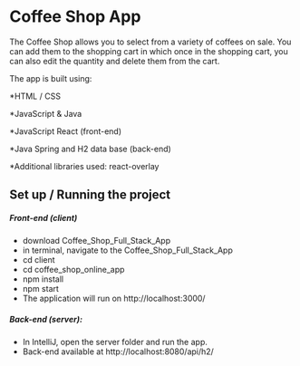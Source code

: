 # Coffee Shop App
The Coffee Shop allows you to select from a variety of coffees on sale. You can add them to the shopping cart in which
once in the shopping cart, you can also edit the quantity and delete them from the cart.

The app is built using:

*HTML / CSS

*JavaScript & Java

*JavaScript React (front-end)

*Java Spring and H2 data base (back-end)

*Additional libraries used: react-overlay


## Set up / Running the project
##### Front-end (client)
* download Coffee_Shop_Full_Stack_App
* in terminal, navigate to the Coffee_Shop_Full_Stack_App
* cd client
* cd coffee_shop_online_app
* npm install
* npm start
* The application will run on http://localhost:3000/

##### Back-end (server):
* In IntelliJ, open the server folder and run the app.
* Back-end available at http://localhost:8080/api/h2/


